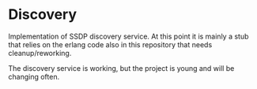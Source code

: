 Discovery
=========

Implementation of SSDP discovery service. At this point it is mainly a stub that relies on the erlang code also in this repository that needs cleanup/reworking.

The discovery service is working, but the project is young and will be changing often.
